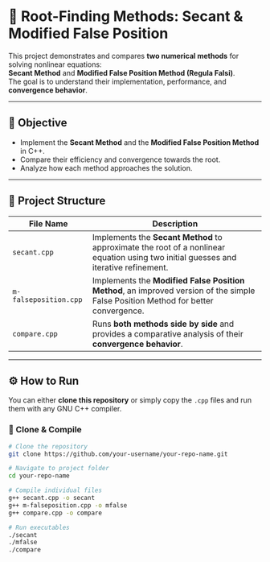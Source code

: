 # 🔢 Root-Finding Methods: Secant & Modified False Position

This project demonstrates and compares **two numerical methods** for solving nonlinear equations:  
**Secant Method** and **Modified False Position Method (Regula Falsi)**.  
The goal is to understand their implementation, performance, and **convergence behavior**.

---

## 🎯 Objective
- Implement the **Secant Method** and the **Modified False Position Method** in C++.  
- Compare their efficiency and convergence towards the root.  
- Analyze how each method approaches the solution.

---

## 📂 Project Structure

| File Name                 | Description |
|----------------------------|-------------|
| `secant.cpp`              | Implements the **Secant Method** to approximate the root of a nonlinear equation using two initial guesses and iterative refinement. |
| `m-falseposition.cpp`     | Implements the **Modified False Position Method**, an improved version of the simple False Position Method for better convergence. |
| `compare.cpp`             | Runs **both methods side by side** and provides a comparative analysis of their **convergence behavior**. |

---

## ⚙️ How to Run

You can either **clone this repository** or simply copy the `.cpp` files and run them with any GNU C++ compiler.

### 🔹 Clone & Compile
```bash
# Clone the repository
git clone https://github.com/your-username/your-repo-name.git

# Navigate to project folder
cd your-repo-name

# Compile individual files
g++ secant.cpp -o secant
g++ m-falseposition.cpp -o mfalse
g++ compare.cpp -o compare

# Run executables
./secant
./mfalse
./compare
